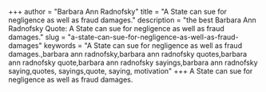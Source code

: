 +++
author = "Barbara Ann Radnofsky"
title = "A State can sue for negligence as well as fraud damages."
description = "the best Barbara Ann Radnofsky Quote: A State can sue for negligence as well as fraud damages."
slug = "a-state-can-sue-for-negligence-as-well-as-fraud-damages"
keywords = "A State can sue for negligence as well as fraud damages.,barbara ann radnofsky,barbara ann radnofsky quotes,barbara ann radnofsky quote,barbara ann radnofsky sayings,barbara ann radnofsky saying,quotes, sayings,quote, saying, motivation"
+++
A State can sue for negligence as well as fraud damages.
